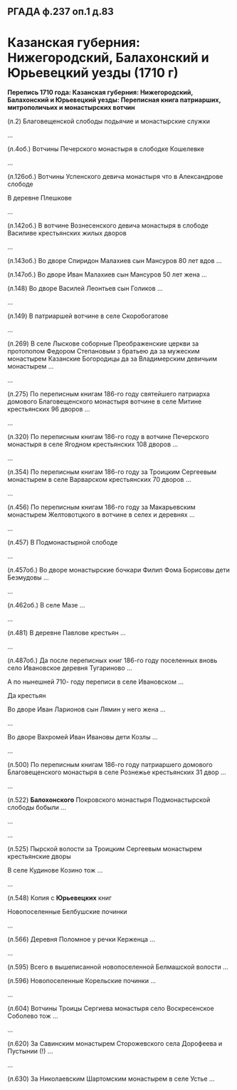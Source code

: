 ﻿
## РГАДА ф.237 оп.1 д.83

# Казанская губерния: Нижегородский, Балахонский и Юрьевецкий уезды (1710 г)


**Перепись 1710 года: Казанская губерния: Нижегородский, Балахонский и Юрьевецкий уезды: Переписная книга патриарших, митрополичьих и монастырских вотчин** 


(л.2) Благовещенской слободы подьячие и монастырские служки

... 

(л.4об.) Вотчины Печерского монастыря в слободке Кошелевке

...

(л.126об.) Вотчины Успенского девича монастыря что в Александрове слободе 

В деревне Плешкове

...

(л.142об.) В вотчине Вознесенского девича монастыря в слободе Василиве крестьянских жилых дворов

...

(л.143об.) Во дворе Спиридон Малахиев сын Мансуров 80 лет вдов ... 

(л.147об.) Во дворе Иван Малахиев сын Мансуров 50 лет жена ... 

(л.148) Во дворе Василей Леонтьев сын Голиков ... 

...

(л.149) В патриаршей вотчине в селе Скоробогатове

...

(л.269) В селе Лыскове соборные Преображенские церкви за протопопом Федором Степановым з братьею да за мужеским монастырем Казанские Богородицы да за Владимерским девичьим монастырем ...

...

(л.275) По переписным книгам 186-го году святейшего патриарха домового Благовещенского монастыря вотчине в селе Митине крестьянских 96 дворов ...

...

(л.320) По переписным книгам 186-го году в вотчине Печерского монастыря в селе Ягодном крестьянских 108 дворов ...

...

(л.354) По переписным книгам 186-го году за Троицким Сергеевым монастырем в селе Варварском крестьянских 70 дворов ...

...

(л.456) По переписным книгам 186-го году за Макарьевским монастырем Желтовотцкого в вотчине в селех и деревнях ...

...

(л.457) В Подмонастырной слободе 

...

(л.457об.) Во дворе монастырские бочкари Филип Фома Борисовы дети Безмудовы ... 

...

(л.462об.) В селе Мазе ...

...

(л.481) В деревне Павлове крестьян ...

...

(л.487об.) Да после переписных книг 186-го году поселенных вновь село Ивановское деревня Тугариново ...

А по нынешней 710- году переписи в селе Ивановском ...

Да крестьян

Во дворе Иван Ларионов сын Лямин у него жена ... 

...

Во дворе Вахромей Иван Ивановы дети Козлы ... 

...

(л.500) По переписным книгам 186-го году патриаршего домового Благовещенского монастыря в селе Рознежье крестьянских 31 двор ...

...

(л.522) **Балохонского** Покровского монастыря Подмонастырской слободы бобыли ...

...

...

(л.525) Пырской волости за Троицким Сергеевым монастырем  крестьянские дворы

В селе Кудинове Козино тож ...

...

(л.548) Копия с **Юрьевецких** книг

Новопоселенные Белбушские починки

...

(л.566) Деревня Поломное у речки Керженца ...

...

(л.595) Всего в вышеписанной новопоселенной Белмашской волости ...



(л.596) Новопоселенные Корельские починки ...

...

(л.604) Вотчины Троицы Сергиева монастыря село Воскресенское Соболево тож ...

...

(л.620) За Савинским монастырем Сторожевского села Дорофеева и Пустынии (!) ...

...

(л.630) За Николаевским Шартомским монастырем в селе Устье ...
